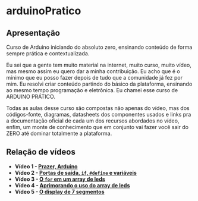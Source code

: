 # arduinoPratico

## Apresentação

Curso de Arduino iniciando do absoluto zero, ensinando conteúdo de forma sempre prática e contextualizada.

Eu sei que a gente tem muito material na internet, muito curso, muito vídeo, mas mesmo assim eu quero dar a minha contribuição. Eu acho que é o mínimo que eu posso fazer depois de tudo que a comunidade já fez por mim. Eu resolvi criar conteúdo partindo do básico da plataforma, ensinando ao mesmo tempo programação e eletrônica. Eu chamei esse curso de ARDUINO PRÁTICO.

Todas as aulas desse curso são compostas não apenas do vídeo, mas dos códigos-fonte, diagramas, datasheets dos componentes usados e links pra a documentação oficial de cada um dos recursos abordados no vídeo, enfim, um monte de conhecimento que em conjunto vai fazer você sair do ZERO até dominar totalmente a plataforma.

## Relação de vídeos

* **Vídeo 1 - [Prazer, Arduino](./video001)**
* **Vídeo 2 - [Portas de saída, `if`, `#define` e variáveis](./video002)**
* **Vídeo 3 - [O `for` em um array de leds](./video003)**
* **Vídeo 4 - [Aprimorando o uso do array de leds](./video004)**
* **Vídeo 5 - [O display de 7 segmentos](./video005)**